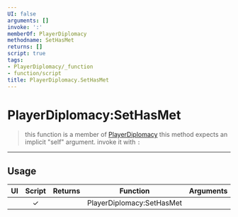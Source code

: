 ```yaml
---
UI: false
arguments: []
invoke: ':'
memberOf: PlayerDiplomacy
methodname: SetHasMet
returns: []
script: true
tags:
- PlayerDiplomacy/_function
- function/script
title: PlayerDiplomacy.SetHasMet
---
```

# PlayerDiplomacy:SetHasMet
> this function is a member of [PlayerDiplomacy](civ-6/lua/PlayerDiplomacy.md)
> this method expects an implicit "self" argument. invoke it with `:`
-----
## Usage
|  UI | Script | Returns | Function | Arguments |
|:---:|:------:|-------:|:--------:|:---------|
| |✓||PlayerDiplomacy:SetHasMet||
